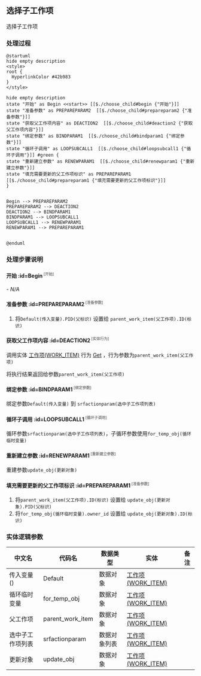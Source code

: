 ## 选择子工作项 <!-- {docsify-ignore-all} -->

   选择子工作项

### 处理过程

```plantuml
@startuml
hide empty description
<style>
root {
  HyperlinkColor #42b983
}
</style>

hide empty description
state "开始" as Begin <<start>> [[$./choose_child#begin {"开始"}]]
state "准备参数" as PREPAREPARAM2  [[$./choose_child#prepareparam2 {"准备参数"}]]
state "获取父工作项内容" as DEACTION2  [[$./choose_child#deaction2 {"获取父工作项内容"}]]
state "绑定参数" as BINDPARAM1  [[$./choose_child#bindparam1 {"绑定参数"}]]
state "循环子调用" as LOOPSUBCALL1  [[$./choose_child#loopsubcall1 {"循环子调用"}]] #green {
state "重新建立参数" as RENEWPARAM1  [[$./choose_child#renewparam1 {"重新建立参数"}]]
state "填充需要更新的父工作项标识" as PREPAREPARAM1  [[$./choose_child#prepareparam1 {"填充需要更新的父工作项标识"}]]
}


Begin --> PREPAREPARAM2
PREPAREPARAM2 --> DEACTION2
DEACTION2 --> BINDPARAM1
BINDPARAM1 --> LOOPSUBCALL1
LOOPSUBCALL1 --> RENEWPARAM1
RENEWPARAM1 --> PREPAREPARAM1


@enduml
```


### 处理步骤说明

#### 开始 :id=Begin<sup class="footnote-symbol"> <font color=gray size=1>[开始]</font></sup>



*- N/A*
#### 准备参数 :id=PREPAREPARAM2<sup class="footnote-symbol"> <font color=gray size=1>[准备参数]</font></sup>



1. 将`Default(传入变量).PID(父标识)` 设置给  `parent_work_item(父工作项).ID(标识)`

#### 获取父工作项内容 :id=DEACTION2<sup class="footnote-symbol"> <font color=gray size=1>[实体行为]</font></sup>



调用实体 [工作项(WORK_ITEM)](module/ProjMgmt/work_item.md) 行为 [Get](module/ProjMgmt/work_item#行为) ，行为参数为`parent_work_item(父工作项)`

将执行结果返回给参数`parent_work_item(父工作项)`

#### 绑定参数 :id=BINDPARAM1<sup class="footnote-symbol"> <font color=gray size=1>[绑定参数]</font></sup>



绑定参数`Default(传入变量)` 到 `srfactionparam(选中子工作项列表)`
#### 循环子调用 :id=LOOPSUBCALL1<sup class="footnote-symbol"> <font color=gray size=1>[循环子调用]</font></sup>



循环参数`srfactionparam(选中子工作项列表)`，子循环参数使用`for_temp_obj(循环临时变量)`
#### 重新建立参数 :id=RENEWPARAM1<sup class="footnote-symbol"> <font color=gray size=1>[重新建立参数]</font></sup>



重建参数```update_obj(更新对象)```
#### 填充需要更新的父工作项标识 :id=PREPAREPARAM1<sup class="footnote-symbol"> <font color=gray size=1>[准备参数]</font></sup>



1. 将`parent_work_item(父工作项).ID(标识)` 设置给  `update_obj(更新对象).PID(父标识)`
2. 将`for_temp_obj(循环临时变量).owner_id` 设置给  `update_obj(更新对象).ID(标识)`



### 实体逻辑参数

|    中文名   |    代码名    |  数据类型    |  实体   |备注 |
| --------| --------| -------- | -------- | --------   |
|传入变量(<i class="fa fa-check"/></i>)|Default|数据对象|[工作项(WORK_ITEM)](module/ProjMgmt/work_item.md)||
|循环临时变量|for_temp_obj|数据对象|[工作项(WORK_ITEM)](module/ProjMgmt/work_item.md)||
|父工作项|parent_work_item|数据对象|[工作项(WORK_ITEM)](module/ProjMgmt/work_item.md)||
|选中子工作项列表|srfactionparam|数据对象列表|[工作项(WORK_ITEM)](module/ProjMgmt/work_item.md)||
|更新对象|update_obj|数据对象|[工作项(WORK_ITEM)](module/ProjMgmt/work_item.md)||
